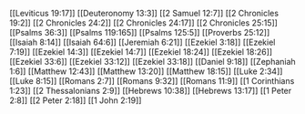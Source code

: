 [[Leviticus 19:17]]
[[Deuteronomy 13:3]]
[[2 Samuel 12:7]]
[[2 Chronicles 19:2]]
[[2 Chronicles 24:2]]
[[2 Chronicles 24:17]]
[[2 Chronicles 25:15]]
[[Psalms 36:3]]
[[Psalms 119:165]]
[[Psalms 125:5]]
[[Proverbs 25:12]]
[[Isaiah 8:14]]
[[Isaiah 64:6]]
[[Jeremiah 6:21]]
[[Ezekiel 3:18]]
[[Ezekiel 7:19]]
[[Ezekiel 14:3]]
[[Ezekiel 14:7]]
[[Ezekiel 18:24]]
[[Ezekiel 18:26]]
[[Ezekiel 33:6]]
[[Ezekiel 33:12]]
[[Ezekiel 33:18]]
[[Daniel 9:18]]
[[Zephaniah 1:6]]
[[Matthew 12:43]]
[[Matthew 13:20]]
[[Matthew 18:15]]
[[Luke 2:34]]
[[Luke 8:15]]
[[Romans 2:7]]
[[Romans 9:32]]
[[Romans 11:9]]
[[1 Corinthians 1:23]]
[[2 Thessalonians 2:9]]
[[Hebrews 10:38]]
[[Hebrews 13:17]]
[[1 Peter 2:8]]
[[2 Peter 2:18]]
[[1 John 2:19]]

